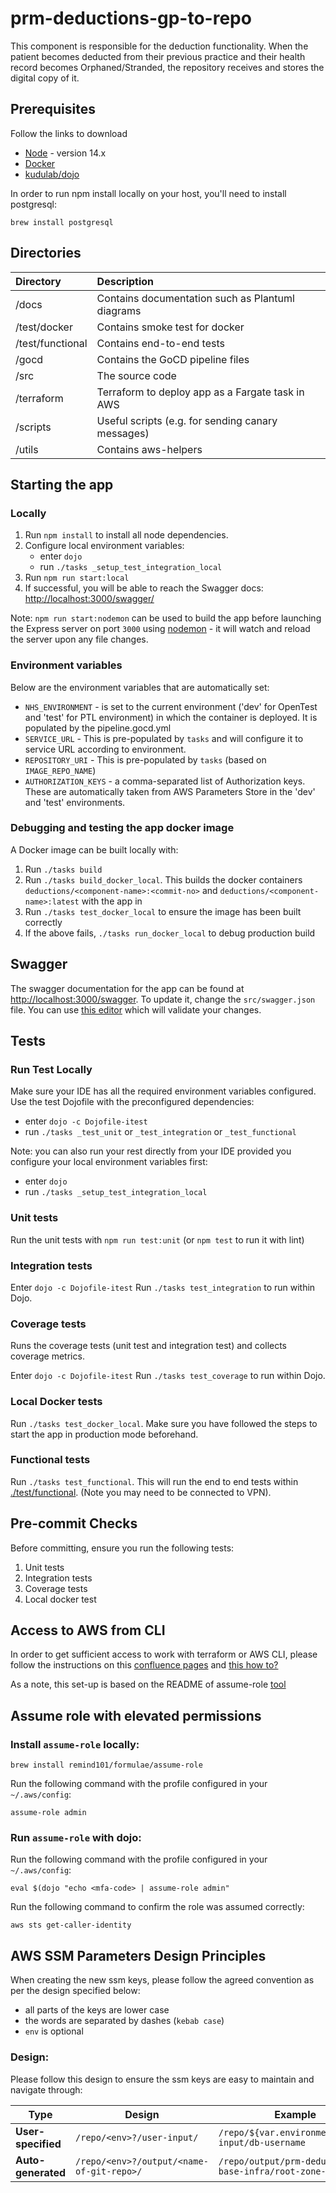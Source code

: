 # prm-deductions-gp-to-repo
This component is responsible for the deduction functionality.
When the patient becomes deducted from their previous practice and their health record becomes Orphaned/Stranded, the repository receives and stores the digital copy of it.

## Prerequisites

Follow the links to download

- [Node](https://nodejs.org/en/download/package-manager/#nvm) - version 14.x
- [Docker](https://docs.docker.com/install/)
- [kudulab/dojo](https://github.com/kudulab/dojo#installation)

In order to run npm install locally on your host, you'll need to install postgresql:
```
brew install postgresql
```

## Directories

| Directory         | Description                                       |
| :---------------- | :------------------------------------------------ |
| /docs             | Contains documentation such as Plantuml diagrams  |
| /test/docker      | Contains smoke test for docker                    |
| /test/functional  | Contains end-to-end tests                         |
| /gocd             | Contains the GoCD pipeline files                  |
| /src              | The source code                                   |
| /terraform        | Terraform to deploy app as a Fargate task in AWS  |
| /scripts          | Useful scripts (e.g. for sending canary messages) |
| /utils            | Contains aws-helpers                              |


## Starting the app

### Locally

1. Run `npm install` to install all node dependencies.
2. Configure local environment variables:
   - enter `dojo`
   - run `./tasks _setup_test_integration_local`
3. Run `npm run start:local`
4. If successful, you will be able to reach the Swagger docs: [http://localhost:3000/swagger/](http://localhost:3000/swagger/)

Note: `npm run start:nodemon` can be used to build the app before launching the Express server on port `3000` using [nodemon](https://www.npmjs.com/package/nodemon) - it will watch and reload the server upon any file changes.

### Environment variables

Below are the environment variables that are automatically set:

- `NHS_ENVIRONMENT` - is set to the current environment ('dev' for OpenTest and 'test' for PTL environment) in which the container is deployed. It is populated by the pipeline.gocd.yml
- `SERVICE_URL` - This is pre-populated by `tasks` and will configure it to service URL according to environment.
- `REPOSITORY_URI` - This is pre-populated by `tasks` (based on `IMAGE_REPO_NAME`)
- `AUTHORIZATION_KEYS` - a comma-separated list of Authorization keys. These are automatically taken from AWS Parameters Store in the 'dev' and 'test' environments.

### Debugging and testing the app docker image

A Docker image can be built locally with:

1. Run `./tasks build`
2. Run `./tasks build_docker_local`. This builds the docker containers `deductions/<component-name>:<commit-no>` and `deductions/<component-name>:latest` with the app in
3. Run `./tasks test_docker_local` to ensure the image has been built correctly
4. If the above fails, `./tasks run_docker_local` to debug production build

## Swagger

The swagger documentation for the app can be found at [http://localhost:3000/swagger](http://localhost:3000/swagger). To update it, change the
`src/swagger.json` file. You can use [this editor](https://editor.swagger.io/) which will validate your changes.

## Tests

### Run Test Locally

Make sure your IDE has all the required environment variables configured.
Use the test Dojofile with the preconfigured dependencies:
- enter `dojo -c Dojofile-itest`
- run `./tasks _test_unit` or `_test_integration` or `_test_functional`

Note: you can also run your rest directly from your IDE provided you configure your local environment variables first:
- enter `dojo`
- run `./tasks _setup_test_integration_local`

### Unit tests

Run the unit tests with `npm run test:unit` (or `npm test` to run it with lint)

### Integration tests
Enter `dojo -c Dojofile-itest`
Run `./tasks test_integration` to run within Dojo.

### Coverage tests
Runs the coverage tests (unit test and integration test) and collects coverage metrics.

Enter `dojo -c Dojofile-itest`
Run `./tasks test_coverage` to run within Dojo.

### Local Docker tests

Run `./tasks test_docker_local`. Make sure you have followed the steps to start the app in production mode beforehand.

### Functional tests

Run `./tasks test_functional`. This will run the end to end tests within [./test/functional](./test/functional). (Note you may need to be connected to VPN).

## Pre-commit Checks

Before committing, ensure you run the following tests:

1. Unit tests
2. Integration tests
3. Coverage tests
4. Local docker test

## Access to AWS from CLI

In order to get sufficient access to work with terraform or AWS CLI, please follow the instructions on this [confluence pages](https://gpitbjss.atlassian.net/wiki/spaces/TW/pages/11384160276/AWS+Accounts+and+Roles)
and [this how to?](https://gpitbjss.atlassian.net/wiki/spaces/TW/pages/11286020174/How+to+set+up+access+to+AWS+from+CLI)

As a note, this set-up is based on the README of assume-role [tool](https://github.com/remind101/assume-role)

## Assume role with elevated permissions

### Install `assume-role` locally:
`brew install remind101/formulae/assume-role`

Run the following command with the profile configured in your `~/.aws/config`:

`assume-role admin`

### Run `assume-role` with dojo:
Run the following command with the profile configured in your `~/.aws/config`:

`eval $(dojo "echo <mfa-code> | assume-role admin"`

Run the following command to confirm the role was assumed correctly:

`aws sts get-caller-identity`


## AWS SSM Parameters Design Principles

When creating the new ssm keys, please follow the agreed convention as per the design specified below:

* all parts of the keys are lower case
* the words are separated by dashes (`kebab case`)
* `env` is optional

### Design:
Please follow this design to ensure the ssm keys are easy to maintain and navigate through:

| Type               | Design                                  | Example                                               |
| -------------------| ----------------------------------------| ------------------------------------------------------|
| **User-specified** |`/repo/<env>?/user-input/`               | `/repo/${var.environment}/user-input/db-username`     |
| **Auto-generated** |`/repo/<env>?/output/<name-of-git-repo>/`| `/repo/output/prm-deductions-base-infra/root-zone-id` |
